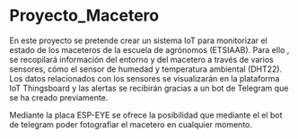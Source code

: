 # Proyecto_Macetero

En este proyecto se pretende crear un sistema IoT para monitorizar el estado de los maceteros de la escuela de agrónomos (ETSIAAB). 
Para ello , se recopilará información del entorno y del macetero a través de varios sensores, cómo el sensor de humedad y temperatura ambiental (DHT22). 
Los datos relacionados con los sensores se visualizarán en la plataforma IoT Thingsboard y las alertas se recibirán gracias a un bot de Telegram que se ha creado previamente.

Mediante la placa ESP-EYE se ofrece la posibilidad que mediante el el bot de telegram poder fotografiar el macetero en cualquier momento.
